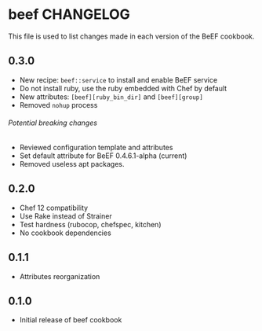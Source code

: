 beef CHANGELOG
==============

This file is used to list changes made in each version of the BeEF cookbook.

0.3.0
-----
- New recipe: `beef::service` to install and enable BeEF service
- Do not install ruby, use the ruby embedded with Chef by default
- New attributes: `[beef][ruby_bin_dir]` and `[beef][group]`
- Removed `nohup` process

###### Potential breaking changes
- Reviewed configuration template and attributes
- Set default attribute for BeEF 0.4.6.1-alpha (current)
- Removed useless apt packages.

0.2.0
-----
- Chef 12 compatibility
- Use Rake instead of Strainer
- Test hardness (rubocop, chefspec, kitchen)
- No cookbook dependencies

0.1.1
-----
- Attributes reorganization

0.1.0
-----
- Initial release of beef cookbook

